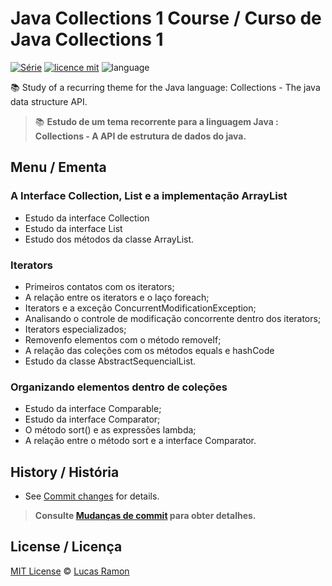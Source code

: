 # Java Collections 1 Course / Curso de Java Collections 1
[![Série](https://img.shields.io/badge/lramon2001-Collections-orange)](https://github.com/lramon2001/)
[![licence mit](https://img.shields.io/badge/licence-MIT-blue.svg)](https://github.com/lramon2001/JavaCollectionsParte1/blob/main/LICENSE)
![language](https://img.shields.io/badge/java-only-yellow)

:books: Study of a recurring theme for the Java language: Collections - The java data structure API. 
> :books: **Estudo de um tema recorrente para a linguagem Java : Collections - A API de estrutura de dados do java.**

## Menu / Ementa

### A Interface Collection, List e a implementação ArrayList

- Estudo da interface Collection
- Estudo da interface List
- Estudo dos métodos da classe ArrayList.

### Iterators

- Primeiros contatos com os iterators;
- A relação entre os iterators e o laço foreach;
- Iterators e a exceção ConcurrentModificationException;
- Analisando o controle de modificação concorrente dentro dos iterators;
- Iterators especializados;
- Removenfo elementos com o método removeIf;
- A relação das coleções com os métodos equals e hashCode
- Estudo da classe AbstractSequencialList.

### Organizando elementos dentro de coleções

- Estudo da interface Comparable;
- Estudo da interface Comparator;
- O método sort() e as expressões lambda;
- A relação entre o método sort e a interface Comparator.

## History / História
- See [Commit changes](https://github.com/lramon2001/JavaCollectionsParte1/commits/main) for details.

> **Consulte [Mudanças de commit](https://github.com/lramon2001/JavaCollectionsParte1/commits/main) para obter detalhes.**

## License / Licença

[MIT License](https://github.com/lramon2001/JavaCollectionsParte1/blob/main/LICENSE) © [Lucas Ramon](https://github.com/lramon2001)
